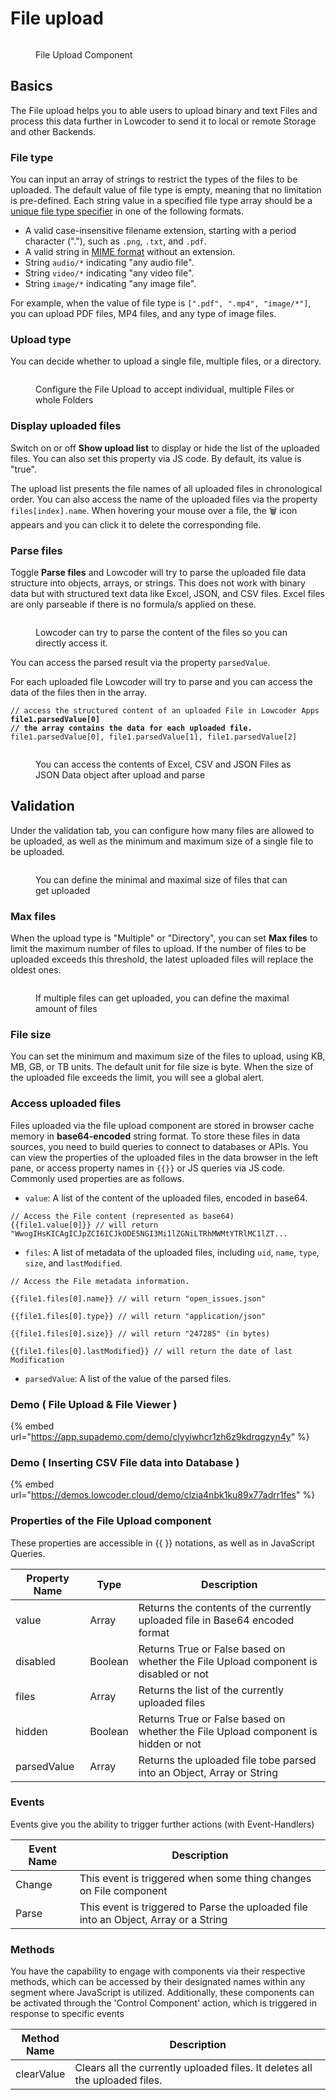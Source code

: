 # File upload

<div align="left"><figure><img src="../../../../.gitbook/assets/file-upload-l.svg" alt=""><figcaption><p>File Upload Component</p></figcaption></figure></div>

## Basics

The File upload helps you to able users to upload binary and text Files and process this data further in Lowcoder to send it to local or remote Storage and other Backends.

### File type

You can input an array of strings to restrict the types of the files to be uploaded. The default value of file type is empty, meaning that no limitation is pre-defined. Each string value in a specified file type array should be a [unique file type specifier](https://developer.mozilla.org/en-US/docs/Web/HTML/Element/input/file#unique_file_type_specifiers) in one of the following formats.

* A valid case-insensitive filename extension, starting with a period character ("."), such as `.png`, `.txt`, and `.pdf`.
* A valid string in [MIME format](https://developer.mozilla.org/en-US/docs/Web/HTTP/Basics_of_HTTP/MIME_types) without an extension.
* String `audio/*` indicating "any audio file".
* String `video/*` indicating "any video file".
* String `image/*` indicating "any image file".

For example, when the value of file type is `[".pdf", ".mp4", "image/*"]`, you can upload PDF files, MP4 files, and any type of image files.



### Upload type

You can decide whether to upload a single file, multiple files, or a directory.

<figure><img src="../../../../.gitbook/assets/App Editor  File Upload.png" alt=""><figcaption><p>Configure the File Upload to accept individual, multiple Files or whole Folders</p></figcaption></figure>

### Display uploaded files

Switch on or off **Show upload list** to display or hide the list of the uploaded files. You can also set this property via JS code. By default, its value is "true".

The upload list presents the file names of all uploaded files in chronological order. You can also access the name of the uploaded files via the property `files[index].name`. When hovering your mouse over a file, the 🗑️ icon appears and you can click it to delete the corresponding file.

### Parse files

Toggle **Parse files** and Lowcoder will try to parse the uploaded file data structure into objects, arrays, or strings. This does not work with binary data but with structured text data like Excel, JSON, and CSV files. Excel files are only parseable if there is no formula/s applied on these.

<figure><img src="../../../../.gitbook/assets/App Editor  File Upload Parse.png" alt=""><figcaption><p>Lowcoder can try to parse the content of the files so you can directly access it.</p></figcaption></figure>

You can access the parsed result via the property `parsedValue`.&#x20;

For each uploaded file Lowcoder will try to parse and you can access the data of the files then in the array.

<pre><code>// access the structured content of an uploaded File in Lowcoder Apps
<strong>file1.parsedValue[0]
</strong><strong>// the array contains the data for each uploaded file.
</strong>file1.parsedValue[0], file1.parsedValue[1], file1.parsedValue[2]
</code></pre>

<figure><img src="../../../../.gitbook/assets/App Editor  File Upload Display parsed File.png" alt=""><figcaption><p>You can access the contents of Excel, CSV and JSON Files as JSON Data object after upload and parse</p></figcaption></figure>

## Validation

Under the validation tab, you can configure how many files are allowed to be uploaded, as well as the minimum and maximum size of a single file to be uploaded.

<figure><img src="../../../../.gitbook/assets/App Editor  File Upload validation.png" alt=""><figcaption><p>You can define the minimal and maximal size of files that can get uploaded</p></figcaption></figure>

### Max files

When the upload type is "Multiple" or "Directory", you can set **Max files** to limit the maximum number of files to upload. If the number of files to be uploaded exceeds this threshold, the latest uploaded files will replace the oldest ones.

<figure><img src="../../../../.gitbook/assets/App Editor  File Upload Validation Multiple.png" alt=""><figcaption><p>If multiple files can get uploaded, you can define the maximal amount of files</p></figcaption></figure>

### File size

You can set the minimum and maximum size of the files to upload, using KB, MB, GB, or TB units. The default unit for file size is byte. When the size of the uploaded file exceeds the limit, you will see a global alert.

### Access uploaded files

Files uploaded via the file upload component are stored in browser cache memory in **base64-encoded** string format. To store these files in data sources, you need to build queries to connect to databases or APIs. You can view the properties of the uploaded files in the data browser in the left pane, or access property names in `{{}}` or JS queries via JS code. Commonly used properties are as follows.

* `value`: A list of the content of the uploaded files, encoded in base64.

```
// Access the File content (represented as base64)
{{file1.value[0]}} // will return "WwogIHsKICAgICJpZCI6ICJkODE5NGI3Mi1lZGNiLTRhMWMtYTRlMC1lZT...
```

* `files`: A list of metadata of the uploaded files, including `uid`, `name`, `type`, `size`, and `lastModified`.

```
// Access the File metadata information. 

{{file1.files[0].name}} // will return "open_issues.json"

{{file1.files[0].type}} // will return "application/json"

{{file1.files[0].size}} // will return "247285" (in bytes)

{{file1.files[0].lastModified}} // will return the date of last Modification
```

* `parsedValue`: A list of the value of the parsed files.

### Demo ( File Upload & File Viewer )

{% embed url="https://app.supademo.com/demo/clyyiwhcr1zh6z9kdrqgzyn4y" %}

### Demo ( Inserting CSV File data into Database )

{% embed url="https://demos.lowcoder.cloud/demo/clzia4nbk1ku89x77adrr1fes" %}

### Properties of the File Upload component

These properties are accessible in \{{ \}} notations, as well as in JavaScript Queries.

| Property Name | Type    | Description                                                                         |
| ------------- | ------- | ----------------------------------------------------------------------------------- |
| value         | Array   | Returns the contents of the currently uploaded file in Base64 encoded format        |
| disabled      | Boolean | Returns True or False based on whether the File Upload component is disabled or not |
| files         | Array   | Returns the list of the currently uploaded files                                    |
| hidden        | Boolean | Returns True or False based on whether the File Upload component is hidden or not   |
| parsedValue   | Array   | Returns the uploaded file tobe parsed into an Object, Array or String               |

### Events

Events give you the ability to trigger further actions (with Event-Handlers)

<table><thead><tr><th>Event Name</th><th width="385.29296875">Description</th></tr></thead><tbody><tr><td>Change</td><td>This event is triggered when some thing changes on File component</td></tr><tr><td>Parse</td><td>This event is triggered to Parse the uploaded file into an Object, Array or a String</td></tr></tbody></table>

### Methods

You have the capability to engage with components via their respective methods, which can be accessed by their designated names within any segment where JavaScript is utilized. Additionally, these components can be activated through the 'Control Component' action, which is triggered in response to specific events

<table><thead><tr><th>Method Name</th><th width="414.25">Description</th></tr></thead><tbody><tr><td>clearValue</td><td>Clears all the currently uploaded files. It deletes all the uploaded files.</td></tr></tbody></table>

